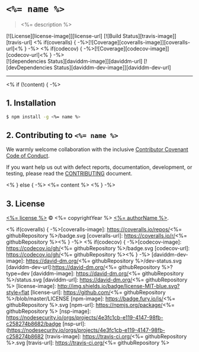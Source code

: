 # `<%= name %>`

> <%= description %>

[![License][license-image]][license-url] [![Build Status][travis-image]][travis-url] <% if(coveralls) { -%>[![Coverage][coveralls-image]][coveralls-url]<% } -%> <% if(codecov) { -%>[![Coverage][codecov-image]][codecov-url]<% } -%> <br>[![dependencies Status][daviddm-image]][daviddm-url] [![devDependencies Status][daviddm-dev-image]][daviddm-dev-url]

---
<% if (!content) { -%>
## 1. Installation

```bash
$ npm install -g <%= name %>
```

## 2. Contributing to `<%= name %>`

We warmly welcome collaboration with the inclusive [Contributor Covenant Code of Conduct](.github/CODE_OF_CONDUCT.md).

If you want help us out with defect reports, documentation, development, or testing, please read the [CONTRIBUTING](./.github/CONTRIBUTING.md) document.

<% } else { -%> <%= content %> <% } -%>

## 3. License

[<%= license %>](./LICENSE) :copyright: <%= copyrightYear %> [<%= authorName %>](<%= authorUrl %>).

<% if(coveralls) { -%>[coveralls-image]: https://coveralls.io/repos/<%= githubRepository %>/badge.svg
[coveralls-url]: https://coveralls.io/r/<%= githubRepository %><% } -%>
<% if(codecov) { -%>[codecov-image]: https://codecov.io/gh/<%= githubRepository %>/badge.svg
[codecov-url]: https://codecov.io/gh/<%= githubRepository %><% } -%>
[daviddm-dev-image]: https://david-dm.org/<%= githubRepository %>/dev-status.svg
[daviddm-dev-url]:https://david-dm.org/<%= githubRepository %>?type=dev
[daviddm-image]: https://david-dm.org/<%= githubRepository %>/status.svg
[daviddm-url]: https://david-dm.org/<%= githubRepository %>
[license-image]: http://img.shields.io/badge/license-MIT-blue.svg?style=flat
[license-url]: https://github.com/<%= githubRepository %>/blob/master/LICENSE
[npm-image]: https://badge.fury.io/js/<%= githubRepository %>.svg
[npm-url]: https://npmjs.org/package/<%= githubRepository %>
[nsp-image]: https://nodesecurity.io/orgs/projects/4e3fc1cb-e119-4147-98fb-c258274b8682/badge
[nsp-url]: (https://nodesecurity.io/orgs/projects/4e3fc1cb-e119-4147-98fb-c258274b8682
[travis-image]: https://travis-ci.org/<%= githubRepository %>.svg
[travis-url]: https://travis-ci.org/<%= githubRepository %>
